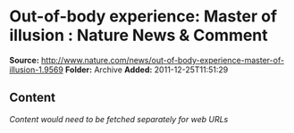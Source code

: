 # Out-of-body experience: Master of illusion : Nature News & Comment

**Source:** http://www.nature.com/news/out-of-body-experience-master-of-illusion-1.9569
**Folder:** Archive
**Added:** 2011-12-25T11:51:29




## Content
*Content would need to be fetched separately for web URLs*
